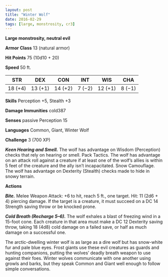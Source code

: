 ```yaml
---
layout: post
title: "Winter Wolf"
date: 2016-02-29
tags: [large, monstrosity, cr3]
---
```


**Large monstrosity, neutral evil**

**Armor Class** 13 (natural armor)

**Hit Points** 75 (10d10 + 20)

**Speed** 50 ft.

|   STR   |   DEX   |   CON   |   INT   |   WIS   |   CHA   |
|:-----:|:-----:|:-----:|:-----:|:-----:|:-----:|
| 18 (+4) | 13 (+1) | 14 (+2) | 7 (−2) | 12 (+1) | 8 (−1) |

**Skills** Perception +5, Stealth +3 

**Damage Immunities** cold387 

**Senses** passive Perception 15 

**Languages** Common, Giant, Winter Wolf 

**Challenge** 3 (700 XP)

***Keen Hearing and Smell.*** The wolf has advantage on Wisdom (Perception) checks that rely on hearing or smell. Pack Tactics. The wolf has advantage on an attack roll against a creature if at least one of the wolf’s allies is within 5 feet of the creature and the ally isn’t incapacitated. Snow Camouflage. The wolf has advantage on Dexterity (Stealth) checks made to hide in snowy terrain. 

**Actions** 

***Bite.*** Melee Weapon Attack: +6 to hit, reach 5 ft., one target. Hit: 11 (2d6 + 4) piercing damage. If the target is a creature, it must succeed on a DC 14 Strength saving throw or be knocked prone. 

***Cold Breath (Recharge 5–6).*** The wolf exhales a blast of freezing wind in a 15-foot cone. Each creature in that area must make a DC 12 Dexterity saving throw, taking 18 (4d8) cold damage on a failed save, or half as much damage on a successful one. 

The arctic-dwelling winter wolf is as large as a dire wolf but has snow-white fur and pale blue eyes. Frost giants use these evil creatures as guards and hunting companions, putting the wolves’ deadly breath weapon to use against their foes. Winter wolves communicate with one another using growls and barks, but they speak Common and Giant well enough to follow simple conversations.
